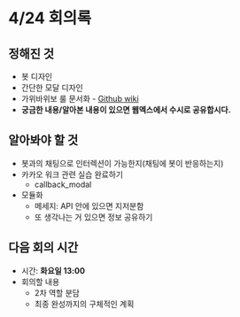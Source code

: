 # 4/24 회의록

## 정해진 것

- 봇 디자인
- 간단한 모달 디자인
- 가위바위보 룰 문서화 - [Github wiki](https://github.com/SomaChatbot26/Chatbot26/wiki/%5B%EC%B2%9C%ED%95%98%EC%A0%9C%EC%9D%BC-%EA%B2%8C%EC%9E%84-%EB%A3%B0%5D-1.-%EA%B0%80%EC%9C%84%EB%B0%94%EC%9C%84%EB%B3%B4)
- **궁금한 내용/알아본 내용이 있으면 웹엑스에서 수시로 공유합시다.**



## 알아봐야 할 것

- 봇과의 채팅으로 인터렉션이 가능한지(채팅에 봇이 반응하는지)
- 카카오 워크 관련 실습 완료하기
  - callback_modal
- 모듈화
  - 메세지: API 안에 있으면 지저분함
  - 또 생각나는 거 있으면 정보 공유하기



## 다음 회의 시간

- 시간: **화요일 13:00**
- 회의할 내용
  - 2차 역할 분담
  - 최종 완성까지의 구체적인 계획